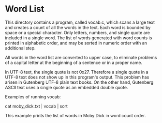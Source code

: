 # Word List

This directory contains a program, called vocab.c, which scans a large text and creates a count of all the words in the text.  Each word is bounded by space or a special character.  Only letters, numbers, and single quote are included in a single word.  The list of words generated with word counts is printed in alphabetic order, and may be sorted in numeric order with an additional step.

All words in the word list are converted to upper case, to eliminate problems of a capital letter at the beginning of a sentence or in a proper name.

In UTF-8 text, the single quote is not 0x27.  Therefore a single quote in a UTF-8 text does not show up in this program's output.  This problem has arisen in Gutenberg UTF-8 plain text books.  On the other hand, Gutenberg ASCII text uses a single quote as an embedded double quote.

Examples of running vocab:

cat moby_dick.txt | vocab | sort

This example prints the list of words in Moby Dick in word count order.

